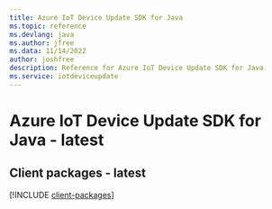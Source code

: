 ```yaml
---
title: Azure IoT Device Update SDK for Java
ms.topic: reference
ms.devlang: java
ms.author: jfree
ms.data: 11/14/2022
author: joshfree
description: Reference for Azure IoT Device Update SDK for Java
ms.service: iotdeviceupdate
---
```

# Azure IoT Device Update SDK for Java - latest

## Client packages - latest
[!INCLUDE [client-packages](iot-device-update-client-index.md)]